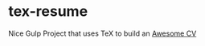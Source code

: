 # tex-resume
Nice Gulp Project that uses TeX to build an [Awesome CV](https://github.com/posquit0/Awesome-CV)
